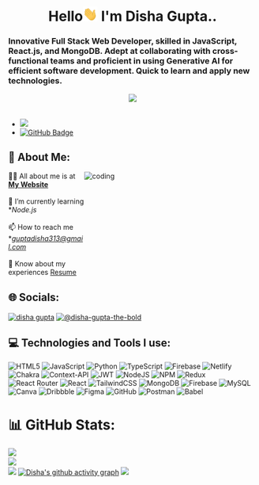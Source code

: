 <h1 align="center">Hello<img src="https://raw.githubusercontent.com/ABSphreak/ABSphreak/master/gifs/Hi.gif" width="30px"> I'm Disha Gupta..

</h1> 

<h3>Innovative Full Stack Web Developer, skilled in JavaScript, React.js, and
MongoDB. Adept at collaborating with cross-functional
teams and proficient in using Generative AI for efficient
software development. Quick to learn and apply new
technologies.</h3>

<div align="center">
 <img src="https://github.com/Anmol-Baranwal/Cool-GIFs-For-GitHub/assets/74038190/80728820-e06b-4f96-9c9e-9df46f0cc0a5" width="1000">
  
</div>

 <br/>
 
 -   ![](https://komarev.com/ghpvc/?username=DishaGupta27&color=blueviolet&style=plastic&label=VISITORS)
 -   <a href="https://github.com/DishaGupta27?tab=followers"><img src="https://img.shields.io/github/followers/DishaGupta27?label=Followers&style=social" alt="GitHub Badge"></a>
  


## 💫 About Me:
<img align="right" alt="coding" height="200px" width="350px" src="https://github.com/Anmol-Baranwal/Cool-GIFs-For-GitHub/assets/74038190/85cb9521-97c0-4a65-9358-7db8099fac7f">

🙋‍♂️ All about me is at **[My Website](https://dishagupta-portfolio.netlify.app/)**<br><br>🌱 I’m currently learning **Node.js*<br><br> 📫 How to reach me **guptadisha313@gmail.com*<br><br>📄 Know about my experiences [Resume](https://drive.google.com/file/d/142w1fO95ZbdCjoYmAR7Jb1waKm3n411Y/view?usp=sharing)

## 🌐 Socials:
<a href="https://linkedin.com/in/disha gupta" target="blank"><img align="center" src="https://raw.githubusercontent.com/rahuldkjain/github-profile-readme-generator/master/src/images/icons/Social/linked-in-alt.svg" alt="disha gupta" height="30" width="40" /></a>
<a href="https://codepen.io/@disha-gupta-the-bold" target="blank"><img align="center" src="https://raw.githubusercontent.com/rahuldkjain/github-profile-readme-generator/master/src/images/icons/Social/codepen.svg" alt="@disha-gupta-the-bold" height="30" width="40" /></a>

## 💻 Technologies and Tools I use:
![HTML5](https://img.shields.io/badge/html5-%23E34F26.svg?style=for-the-badge&logo=html5&logoColor=white) ![JavaScript](https://img.shields.io/badge/javascript-%23323330.svg?style=for-the-badge&logo=javascript&logoColor=%23F7DF1E) ![Python](https://img.shields.io/badge/python-3670A0?style=for-the-badge&logo=python&logoColor=ffdd54) ![TypeScript](https://img.shields.io/badge/typescript-%23007ACC.svg?style=for-the-badge&logo=typescript&logoColor=white) ![Firebase](https://img.shields.io/badge/firebase-%23039BE5.svg?style=for-the-badge&logo=firebase) ![Netlify](https://img.shields.io/badge/netlify-%23000000.svg?style=for-the-badge&logo=netlify&logoColor=#00C7B7) ![Chakra](https://img.shields.io/badge/chakra-%234ED1C5.svg?style=for-the-badge&logo=chakraui&logoColor=white) ![Context-API](https://img.shields.io/badge/Context--Api-000000?style=for-the-badge&logo=react) ![JWT](https://img.shields.io/badge/JWT-black?style=for-the-badge&logo=JSON%20web%20tokens) ![NodeJS](https://img.shields.io/badge/node.js-6DA55F?style=for-the-badge&logo=node.js&logoColor=white) ![NPM](https://img.shields.io/badge/NPM-%23CB3837.svg?style=for-the-badge&logo=npm&logoColor=white) ![Redux](https://img.shields.io/badge/redux-%23593d88.svg?style=for-the-badge&logo=redux&logoColor=white) ![React Router](https://img.shields.io/badge/React_Router-CA4245?style=for-the-badge&logo=react-router&logoColor=white) ![React](https://img.shields.io/badge/react-%2320232a.svg?style=for-the-badge&logo=react&logoColor=%2361DAFB) ![TailwindCSS](https://img.shields.io/badge/tailwindcss-%2338B2AC.svg?style=for-the-badge&logo=tailwind-css&logoColor=white) ![MongoDB](https://img.shields.io/badge/MongoDB-%234ea94b.svg?style=for-the-badge&logo=mongodb&logoColor=white) ![Firebase](https://img.shields.io/badge/firebase-a08021?style=for-the-badge&logo=firebase&logoColor=ffcd34) ![MySQL](https://img.shields.io/badge/mysql-4479A1.svg?style=for-the-badge&logo=mysql&logoColor=white) ![Canva](https://img.shields.io/badge/Canva-%2300C4CC.svg?style=for-the-badge&logo=Canva&logoColor=white) ![Dribbble](https://img.shields.io/badge/Dribbble-EA4C89?style=for-the-badge&logo=dribbble&logoColor=white) ![Figma](https://img.shields.io/badge/figma-%23F24E1E.svg?style=for-the-badge&logo=figma&logoColor=white) ![GitHub](https://img.shields.io/badge/github-%23121011.svg?style=for-the-badge&logo=github&logoColor=white) ![Postman](https://img.shields.io/badge/Postman-FF6C37?style=for-the-badge&logo=postman&logoColor=white) ![Babel](https://img.shields.io/badge/Babel-F9DC3e?style=for-the-badge&logo=babel&logoColor=black)
# 📊 GitHub Stats:

![](https://github-readme-stats.vercel.app/api?username=DishaGupta27&theme=dark&hide_border=false&include_all_commits=false&count_private=false)<br/>
![](https://github-readme-streak-stats.herokuapp.com/?user=DishaGupta27&theme=dark&hide_border=false)<br/>
![](https://github-readme-stats.vercel.app/api/top-langs/?username=DishaGupta27&theme=dark&hide_border=false&include_all_commits=false&count_private=false&layout=compact)
[![Disha's github activity graph](https://github-readme-activity-graph.vercel.app/graph?username=DishaGupta27&bg_color=241f31&color=deddda&line=53b14f&point=deddda&area=true&hide_border=true)](https://github.com/DishaGupta27/github-readme-activity-graph)
[![](https://visitcount.itsvg.in/api?id=DishaGupta27&icon=0&color=0)](https://visitcount.itsvg.in)

